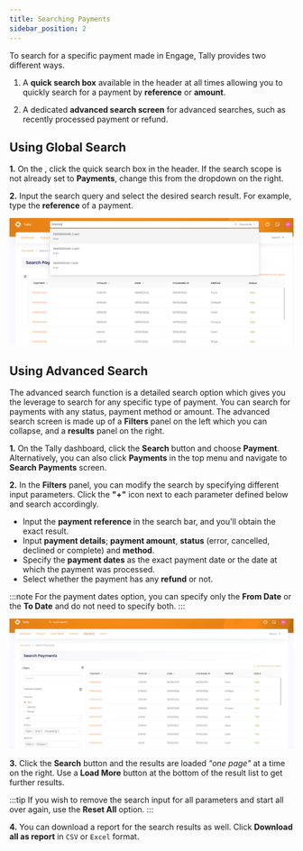 ```yaml
---
title: Searching Payments
sidebar_position: 2
---
```


To search for a specific payment made in Engage, Tally provides two different ways. 

1. A **quick search box** available in the header at all times allowing you to quickly search for a payment by **reference** or **amount**.

2. A dedicated **advanced search screen** for advanced searches, such as recently processed payment or refund.

## Using Global Search

**1.** On the <K2Link route="tally/dashboard" text="Tally dashboard" isEngage />, click the quick search box in the header. If the search scope is not already set to **Payments**, change this from the dropdown on the right.

**2.** Input the search query and select the desired search result. For example, type the **reference** of a payment.

![using quick search box](./using-quick-search-box.png)

## Using Advanced Search

The advanced search function is a detailed search option which gives you the leverage to search for any specific type of payment. You can search for payments with any status, payment method or amount. The advanced search screen is made up of a **Filters** panel on the left which you can collapse, and a **results** panel on the right.

**1.** On the Tally dashboard, click the **Search** button and choose **Payment**. Alternatively, you can also click **Payments** in the top menu and navigate to **Search Payments** screen.

**2.** In the **Filters** panel, you can modify the search by specifying different input parameters. Click the **"+"** icon next to each parameter defined below and search accordingly.

- Input the **payment reference** in the search bar, and you'll obtain the exact result.
- Input **payment details**; **payment amount**, **status** (error, cancelled, declined or complete) and **method**. 
- Specify the **payment dates** as the exact payment date or the date at which the payment was processed.
- Select whether the payment has any **refund** or not.

:::note
For the payment dates option, you can specify only the **From Date** or the **To Date** and do not need to specify both.
:::

![advanced search screen](./advanced-search-screen.png)

**3.** Click the **Search** button and the results are loaded *"one page"* at a time on the right. Use a **Load More** button at the bottom of the result list to get further results.

:::tip
If you wish to remove the search input for all parameters and start all over again, use the **Reset All** option. 
:::

**4.** You can download a report for the search results as well. Click **Download all as report** in `CSV` or `Excel` format.